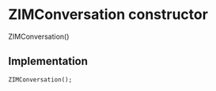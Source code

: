 


# ZIMConversation constructor







ZIMConversation()





## Implementation

```dart
ZIMConversation();
```







